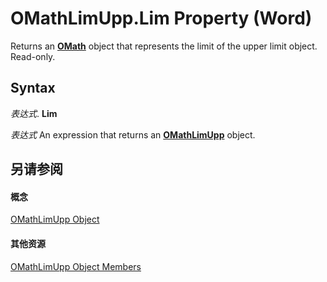 
# OMathLimUpp.Lim Property (Word)

Returns an  **[OMath](82f2f81b-e2d5-140f-bdcc-8b52b821b24d.md)** object that represents the limit of the upper limit object. Read-only.


## Syntax

 _表达式_. **Lim**

 _表达式_ An expression that returns an **[OMathLimUpp](3c7ca001-8533-52c9-5343-8a89892c0a16.md)** object.


## 另请参阅


#### 概念


[OMathLimUpp Object](3c7ca001-8533-52c9-5343-8a89892c0a16.md)
#### 其他资源


[OMathLimUpp Object Members](http://msdn.microsoft.com/library/789004f4-1c6e-de7e-484b-7da6a9d185fd%28Office.15%29.aspx)